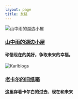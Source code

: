 ```yaml
---
layout: page
title: 友链
---
```


<div class="friend-link">
    <img src="https://cdn.jsdelivr.net/gh/Reqeekouton/reqeekouton.github.io@main/assets/images/friends/mount-rain.png" alt="山中雨的湖边小屋" class="friend-logo">
    <div class="friend-info">
        <h3 class="friend-title">
            <a href="https://mount-rain.link" target="_blank">山中雨的湖边小屋</a>
        </h3>
        <h4 class="friend-subtitle"> 珍惜现在的美好，争取未来的幸福。</h4>
    </div>
</div>

<div class="friend-link">
    <img src="https://cdn.jsdelivr.net/gh/Reqeekouton/reqeekouton.github.io@main/assets/images/friends/karlbaey.png" alt="Karlblogs" class="friend-logo">
    <div class="friend-info">
        <h3 class="friend-title">
            <a href="https://karlbaey.top" target="_blank">老卡尔的旧纸箱</a>
        </h3>
        <h4 class="friend-subtitle">这里存着卡尔白的过去、现在和未来</h4>
    </div>
</div>
